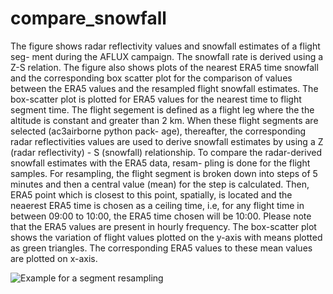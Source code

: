 # compare_snowfall
The figure shows radar reflectivity values and snowfall estimates of a flight seg-
ment during the AFLUX campaign. The snowfall rate is derived using a Z-S
relation. The figure also shows plots of the nearest ERA5 time snowfall and
the corresponding box scatter plot for the comparison of values between the
ERA5 values and the resampled flight snowfall estimates. The box-scatter plot
is plotted for ERA5 values for the nearest time to flight segment time. The flight
segement is defined as a flight leg where the the altitude is constant and greater
than 2 km. When these flight segments are selected (ac3airborne python pack-
age), thereafter, the corresponding radar reflectivities values are used to derive
snowfall estimates by using a Z (radar reflectivity) - S (snowfall) relationship.
To compare the radar-derived snowfall estimates with the ERA5 data, resam-
pling is done for the flight samples. For resampling, the flight segment is broken
down into steps of 5 minutes and then a central value (mean) for the step is
calculated. Then, ERA5 point which is closest to this point, spatially, is located
and the neaerest ERA5 time is chosen as a ceiling time, i.e, for any flight time
in between 09:00 to 10:00, the ERA5 time chosen will be 10:00. Please note that
the ERA5 values are present in hourly frequency. The box-scatter plot shows
the variation of flight values plotted on the y-axis with means plotted as green
triangles. The corresponding ERA5 values to these mean values are plotted on
x-axis.

![Example for a segment resampling](compare_snowfall/image(1).png)
